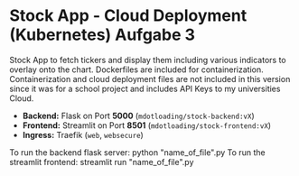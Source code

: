 # Stock App - Cloud Deployment (Kubernetes) Aufgabe 3

Stock App to fetch tickers and display them including various indicators to overlay onto the chart. 
Dockerfiles are included for containerization. Containerization and cloud deployment files are not included in this version since it was for a school project and includes API Keys to my universities Cloud. 

- **Backend:** Flask on Port **5000** (`mdotloading/stock-backend:vX`)
- **Frontend:** Streamlit on Port **8501** (`mdotloading/stock-frontend:vX`)
- **Ingress:** Traefik (`web`, `websecure`)


To run the backend flask server: python "name_of_file".py
To run the streamlit frontend: streamlit run "name_of_file".py
